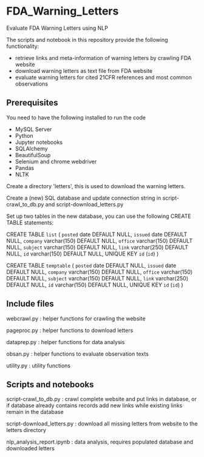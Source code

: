 # FDA_Warning_Letters
Evaluate FDA Warning Letters using NLP

The scripts and notebook in this repository provide the following functionality:
- retrieve links and meta-information of warning letters by crawling FDA website
- download warning letters as text file from FDA website
- evaluate warning letters for cited 21CFR references and most common observations


Prerequisites
-------------
You need to have the following installed to run the code
- MySQL Server
- Python
- Jupyter notebooks
- SQLAlchemy
- BeautifulSoup
- Selenium and chrome webdriver
- Pandas
- NLTK

Create a directory 'letters', this is used to download the warning letters.

Create a (new) SQL database and update connection string in script-crawl_to_db.py and script-download_letters.py

Set up two tables in the new database, you can use the following CREATE TABLE statements:

CREATE TABLE `list` (
  `posted` date DEFAULT NULL,
  `issued` date DEFAULT NULL,
  `company` varchar(150) DEFAULT NULL,
  `office` varchar(150) DEFAULT NULL,
  `subject` varchar(150) DEFAULT NULL,
  `link` varchar(250) DEFAULT NULL,
  `id` varchar(150) DEFAULT NULL,
  UNIQUE KEY `id` (`id`)
)

CREATE TABLE `temptable` (
  `posted` date DEFAULT NULL,
  `issued` date DEFAULT NULL,
  `company` varchar(150) DEFAULT NULL,
  `office` varchar(150) DEFAULT NULL,
  `subject` varchar(150) DEFAULT NULL,
  `link` varchar(250) DEFAULT NULL,
  `id` varchar(150) DEFAULT NULL,
  UNIQUE KEY `id` (`id`)
)

Include files
-------------
webcrawl.py : helper functions for crawling the website

pageproc.py : helper functions to download letters

dataprep.py : helper functions for data analysis

obsan.py : helper functions to evaluate observation texts

utility.py : utility functions


Scripts and notebooks
---------------------
script-crawl_to_db.py : crawl complete website and put links in database,
	or if database already contains records add new links while existing links remain in the database

script-download_letters.py : download all missing letters from website to the letters directory

nlp_analysis_report.ipynb : data analysis, requires populated database and downloaded letters




